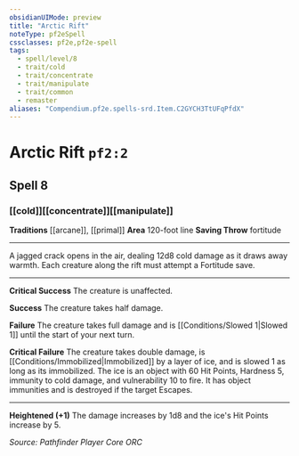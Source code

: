 ```yaml
---
obsidianUIMode: preview
title: "Arctic Rift"
noteType: pf2eSpell
cssclasses: pf2e,pf2e-spell
tags:
  - spell/level/8
  - trait/cold
  - trait/concentrate
  - trait/manipulate
  - trait/common
  - remaster
aliases: "Compendium.pf2e.spells-srd.Item.C2GYCH3TtUFqPfdX" 
---
```

# Arctic Rift  `pf2:2`  
## Spell 8
### [[cold]][[concentrate]][[manipulate]]
**Traditions** [[arcane]], [[primal]]
**Area** 120-foot line
**Saving Throw**  fortitude
* * * 
A jagged crack opens in the air, dealing 12d8 cold damage as it draws away warmth. Each creature along the rift must attempt a Fortitude save.

* * *

**Critical Success** The creature is unaffected.

**Success** The creature takes half damage.

**Failure** The creature takes full damage and is [[Conditions/Slowed 1|Slowed 1]] until the start of your next turn.

**Critical Failure** The creature takes double damage, is [[Conditions/Immobilized|Immobilized]] by a layer of ice, and is slowed 1 as long as its immobilized. The ice is an object with 60 Hit Points, Hardness 5, immunity to cold damage, and vulnerability 10 to fire. It has object immunities and is destroyed if the target Escapes.

* * *

**Heightened (+1)** The damage increases by 1d8 and the ice's Hit Points increase by 5.

*Source: Pathfinder Player Core*
*ORC*